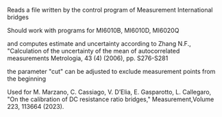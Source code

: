 Reads a file written by the control program of Measurement International bridges

Should work with programs for MI6010B, MI6010D, MI6020Q

and computes estimate and uncertainty according to Zhang N.F., "Calculation of the uncertainty of the mean of autocorrelated measurements
Metrologia, 43 (4) (2006), pp. S276-S281

the parameter "cut" can be adjusted to exclude measurement points from the beginning

Used for
M. Marzano, C. Cassiago, V. D’Elia, E. Gasparotto, L. Callegaro, "On the calibration of DC resistance ratio bridges," Measurement,Volume 223, 113664 (2023).
